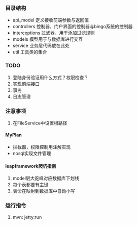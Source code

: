 ### 目录结构
* api_model     定义接收前端参数与返回值
* controllers   控制器，门户界面的控制器与bingo系统的控制器
* interceptions 过滤器，用于添加过滤规则
* models        模型用于与数据库进行交互
* service       业务层代码放在此处
* util          工具类的集合

### TODO
1. 登陆身份验证用什么方式？权限检查？
2. 实现前端接口
3. 事务
4. 日志管理


### 注意事项
1. 在FileService中设置根路径

#### MyPlan
* 拦截器，权限控制用注解实现
* nosql实现文件管理

#### leapframework爬坑指南
1. model层大驼峰对应数据库下划线
2. 每个表都要有主键
3. 表命在映射到数据库中自动小写

### 运行指令
1. mvn: jetty:run
